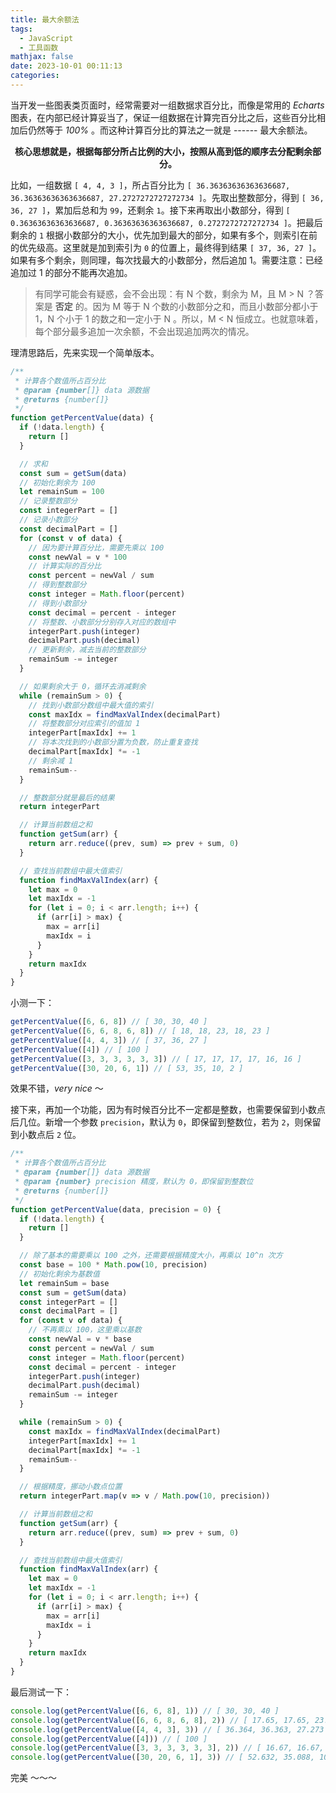 ```yaml
---
title: 最大余额法
tags:
  - JavaScript
  - 工具函数
mathjax: false
date: 2023-10-01 00:11:13
categories:
---
```


当开发一些图表类页面时，经常需要对一组数据求百分比，而像是常用的 _Echarts_ 图表，在内部已经计算妥当了，保证一组数据在计算完百分比之后，这些百分比相加后仍然等于 _100%_ 。而这种计算百分比的算法之一就是 ------ 最大余额法。

<center><p><b>核心思想就是，根据每部分所占比例的大小，按照从高到低的顺序去分配剩余部分。</b></p></center>

比如，一组数据 `[ 4, 4, 3 ]`，所占百分比为 `[ 36.36363636363636687, 36.36363636363636687, 27.2727272727272734 ]`。先取出整数部分，得到 `[ 36, 36, 27 ]`，累加后总和为 `99`，还剩余 `1`。接下来再取出小数部分，得到 `[ 0.36363636363636687, 0.36363636363636687, 0.2727272727272734 ]`。把最后剩余的 `1` 根据小数部分的大小，优先加到最大的部分，如果有多个，则索引在前的优先级高。这里就是加到索引为 `0` 的位置上，最终得到结果 `[ 37, 36, 27 ]`。如果有多个剩余，则同理，每次找最大的小数部分，然后追加 1。需要注意：已经追加过 1 的部分不能再次追加。

> 有同学可能会有疑惑，会不会出现：有 N 个数，剩余为 M，且 M > N ？答案是 **否定** 的。因为 M 等于 N 个数的小数部分之和，而且小数部分都小于 1，N 个小于 1 的数之和一定小于 N 。所以，M < N 恒成立。也就意味着，每个部分最多追加一次余额，不会出现追加两次的情况。

理清思路后，先来实现一个简单版本。

```js
/**
 * 计算各个数值所占百分比
 * @param {number[]} data 源数据
 * @returns {number[]}
 */
function getPercentValue(data) {
  if (!data.length) {
    return []
  }

  // 求和
  const sum = getSum(data)
  // 初始化剩余为 100
  let remainSum = 100
  // 记录整数部分
  const integerPart = []
  // 记录小数部分
  const decimalPart = []
  for (const v of data) {
    // 因为要计算百分比，需要先乘以 100
    const newVal = v * 100
    // 计算实际的百分比
    const percent = newVal / sum
    // 得到整数部分
    const integer = Math.floor(percent)
    // 得到小数部分
    const decimal = percent - integer
    // 将整数、小数部分分别存入对应的数组中
    integerPart.push(integer)
    decimalPart.push(decimal)
    // 更新剩余，减去当前的整数部分
    remainSum -= integer
  }

  // 如果剩余大于 0，循环去消减剩余
  while (remainSum > 0) {
    // 找到小数部分数组中最大值的索引
    const maxIdx = findMaxValIndex(decimalPart)
    // 将整数部分对应索引的值加 1
    integerPart[maxIdx] += 1
    // 将本次找到的小数部分置为负数，防止重复查找
    decimalPart[maxIdx] *= -1
    // 剩余减 1
    remainSum--
  }

  // 整数部分就是最后的结果
  return integerPart

  // 计算当前数组之和
  function getSum(arr) {
    return arr.reduce((prev, sum) => prev + sum, 0)
  }

  // 查找当前数组中最大值索引
  function findMaxValIndex(arr) {
    let max = 0
    let maxIdx = -1
    for (let i = 0; i < arr.length; i++) {
      if (arr[i] > max) {
        max = arr[i]
        maxIdx = i
      }
    }
    return maxIdx
  }
}
```

小测一下：

```js
getPercentValue([6, 6, 8]) // [ 30, 30, 40 ]
getPercentValue([6, 6, 8, 6, 8]) // [ 18, 18, 23, 18, 23 ]
getPercentValue([4, 4, 3]) // [ 37, 36, 27 ]
getPercentValue([4]) // [ 100 ]
getPercentValue([3, 3, 3, 3, 3, 3]) // [ 17, 17, 17, 17, 16, 16 ]
getPercentValue([30, 20, 6, 1]) // [ 53, 35, 10, 2 ]
```

效果不错，_very nice_ ～

接下来，再加一个功能，因为有时候百分比不一定都是整数，也需要保留到小数点后几位。新增一个参数 `precision`，默认为 `0`，即保留到整数位，若为 `2`，则保留到小数点后 `2` 位。

```js
/**
 * 计算各个数值所占百分比
 * @param {number[]} data 源数据
 * @param {number} precision 精度，默认为 0，即保留到整数位
 * @returns {number[]}
 */
function getPercentValue(data, precision = 0) {
  if (!data.length) {
    return []
  }

  // 除了基本的需要乘以 100 之外，还需要根据精度大小，再乘以 10^n 次方
  const base = 100 * Math.pow(10, precision)
  // 初始化剩余为基数值
  let remainSum = base
  const sum = getSum(data)
  const integerPart = []
  const decimalPart = []
  for (const v of data) {
    // 不再乘以 100，这里乘以基数
    const newVal = v * base
    const percent = newVal / sum
    const integer = Math.floor(percent)
    const decimal = percent - integer
    integerPart.push(integer)
    decimalPart.push(decimal)
    remainSum -= integer
  }

  while (remainSum > 0) {
    const maxIdx = findMaxValIndex(decimalPart)
    integerPart[maxIdx] += 1
    decimalPart[maxIdx] *= -1
    remainSum--
  }

  // 根据精度，挪动小数点位置
  return integerPart.map(v => v / Math.pow(10, precision))

  // 计算当前数组之和
  function getSum(arr) {
    return arr.reduce((prev, sum) => prev + sum, 0)
  }

  // 查找当前数组中最大值索引
  function findMaxValIndex(arr) {
    let max = 0
    let maxIdx = -1
    for (let i = 0; i < arr.length; i++) {
      if (arr[i] > max) {
        max = arr[i]
        maxIdx = i
      }
    }
    return maxIdx
  }
}
```

最后测试一下：

```js
console.log(getPercentValue([6, 6, 8], 1)) // [ 30, 30, 40 ]
console.log(getPercentValue([6, 6, 8, 6, 8], 2)) // [ 17.65, 17.65, 23.53, 17.64, 23.53 ]
console.log(getPercentValue([4, 4, 3], 3)) // [ 36.364, 36.363, 27.273 ]
console.log(getPercentValue([4])) // [ 100 ]
console.log(getPercentValue([3, 3, 3, 3, 3, 3], 2)) // [ 16.67, 16.67, 16.67, 16.67, 16.66, 16.66 ]
console.log(getPercentValue([30, 20, 6, 1], 3)) // [ 52.632, 35.088, 10.526, 1.754 ]
```

完美 ～～～
